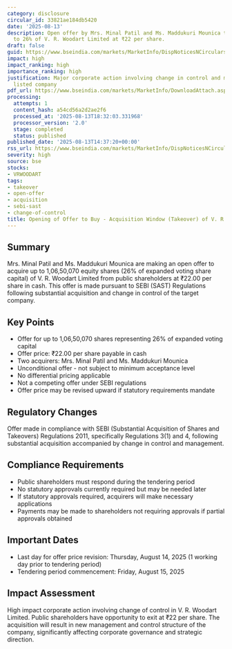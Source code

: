 ```yaml
---
category: disclosure
circular_id: 33821ae184db5420
date: '2025-08-13'
description: Open offer by Mrs. Minal Patil and Ms. Maddukuri Mounica to acquire up
  to 26% of V. R. Woodart Limited at ₹22 per share.
draft: false
guid: https://www.bseindia.com/markets/MarketInfo/DispNoticesNCirculars.aspx?Noticeid={EFDBB3E5-E414-4E34-BE70-1EE10DEE50F0}&noticeno=20250813-65&dt=08/13/2025&icount=65&totcount=73&flag=0
impact: high
impact_ranking: high
importance_ranking: high
justification: Major corporate action involving change in control and management of
  listed company
pdf_url: https://www.bseindia.com/markets/MarketInfo/DownloadAttach.aspx?id=20250813-65&attachedId=7d297258-d67a-407d-827f-be2e4f8f997b
processing:
  attempts: 1
  content_hash: a54cd56a2d2ae2f6
  processed_at: '2025-08-13T18:32:03.331968'
  processor_version: '2.0'
  stage: completed
  status: published
published_date: '2025-08-13T14:37:20+00:00'
rss_url: https://www.bseindia.com/markets/MarketInfo/DispNoticesNCirculars.aspx?Noticeid={EFDBB3E5-E414-4E34-BE70-1EE10DEE50F0}&noticeno=20250813-65&dt=08/13/2025&icount=65&totcount=73&flag=0
severity: high
source: bse
stocks:
- VRWOODART
tags:
- takeover
- open-offer
- acquisition
- sebi-sast
- change-of-control
title: Opening of Offer to Buy - Acquisition Window (Takeover) of V. R. WOODART LIMITED
---
```


## Summary

Mrs. Minal Patil and Ms. Maddukuri Mounica are making an open offer to acquire up to 1,06,50,070 equity shares (26% of expanded voting share capital) of V. R. Woodart Limited from public shareholders at ₹22.00 per share in cash. This offer is made pursuant to SEBI (SAST) Regulations following substantial acquisition and change in control of the target company.

## Key Points

- Offer for up to 1,06,50,070 shares representing 26% of expanded voting capital
- Offer price: ₹22.00 per share payable in cash
- Two acquirers: Mrs. Minal Patil and Ms. Maddukuri Mounica
- Unconditional offer - not subject to minimum acceptance level
- No differential pricing applicable
- Not a competing offer under SEBI regulations
- Offer price may be revised upward if statutory requirements mandate

## Regulatory Changes

Offer made in compliance with SEBI (Substantial Acquisition of Shares and Takeovers) Regulations 2011, specifically Regulations 3(1) and 4, following substantial acquisition accompanied by change in control and management.

## Compliance Requirements

- Public shareholders must respond during the tendering period
- No statutory approvals currently required but may be needed later
- If statutory approvals required, acquirers will make necessary applications
- Payments may be made to shareholders not requiring approvals if partial approvals obtained

## Important Dates

- Last day for offer price revision: Thursday, August 14, 2025 (1 working day prior to tendering period)
- Tendering period commencement: Friday, August 15, 2025

## Impact Assessment

High impact corporate action involving change of control in V. R. Woodart Limited. Public shareholders have opportunity to exit at ₹22 per share. The acquisition will result in new management and control structure of the company, significantly affecting corporate governance and strategic direction.